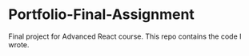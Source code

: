 # Portfolio-Final-Assignment
Final project for Advanced React course.
This repo contains the code I wrote.
